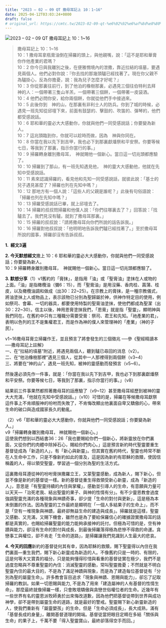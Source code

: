 ```yaml
---
title: "2023 – 02 – 09 QT 撒母耳記上 10：1~16"
date: 2025-04-12T03:03:24+0800
draft: false
# original_url: https://cmtc.tw/2023-02-09-qt-%e6%92%92%e6%af%8d%e8%80%b3%e8%a8%98%e4%b8%8a-10%ef%bc%9a116
---
```


![2023 – 02 – 09 QT 撒母耳記上 10：1~16](/images/qt.jpg  "2023 – 02 – 09 QT 撒母耳記上 10：1~16")

> 撒母耳記上 10：1~16  
> 10：1 撒母耳拿瓶膏油倒在掃羅的頭上，與他親嘴，說：「這不是耶和華膏你作他產業的君嗎？  
> 10：2 你今日與我離別之後，在便雅憫境內的泄撒，靠近拉結的墳墓，要遇見兩個人。他們必對你說：『你去找的那幾頭驢已經找著了。現在你父親不為驢掛心，反為你擔憂，說：我為兒子怎麼才好呢？』  
> 10：3 你從那裏往前行，到了他泊的橡樹那裏，必遇見三個往伯特利去拜　神的人：一個帶著三隻山羊羔，一個帶著三個餅，一個帶著一皮袋酒。  
> 10：4 他們必問你安，給你兩個餅，你就從他們手中接過來。  
> 10：5 此後你到　神的山，在那裏有非利士人的防兵。你到了城的時候，必遇見一班先知從邱壇下來，前面有鼓瑟的、擊鼓的、吹笛的、彈琴的，他們都受感說話。  
> 10：6 耶和華的靈必大大感動你，你就與他們一同受感說話；你要變為新人。  
> 10：7 這兆頭臨到你，你就可以趁時而做，因為　神與你同在。  
> 10：8 你當在我以先下到吉甲，我也必下到那裏獻燔祭和平安祭。你要等候七日，等我到了那裏，指示你當行的事。」  
> 10：9 掃羅轉身離別撒母耳，　神就賜他一個新心。當日這一切兆頭都應驗了。  
> 10：10 掃羅到了那山，有一班先知遇見他，　神的靈大大感動他，他就在先知中受感說話。  
> 10：11 素來認識掃羅的，看見他和先知一同受感說話，就彼此說：「基士的兒子遇見甚麼了？掃羅也列在先知中嗎？」  
> 10：12 那地方有一個人說：「這些人的父親是誰呢？」此後有句俗語說：「掃羅也列在先知中嗎？」  
> 10：13 掃羅受感說話已畢，就上邱壇去了。  
> 10：14 掃羅的叔叔問掃羅和他僕人說：「你們往哪裏去了？」回答說：「找驢去了。我們見沒有驢，就到了撒母耳那裏。」  
> 10：15 掃羅的叔叔說：「請將撒母耳向你們所說的話告訴我。」  
> 10：16 掃羅對他叔叔說：「他明明地告訴我們驢已經找著了。」至於撒母耳所說的國事，掃羅卻沒有告訴叔叔。

**1.  經文3遍**

**2. 今天默想經文**撒上 10：6 耶和華的靈必大大感動你，你就與他們一同受感說話；你要變為新人。  
10：9 掃羅轉身離別撒母耳，　神就賜他一個新心。當日這一切兆頭都應驗了。

**3. 默想分享**（1）v1舊約的「膏抹」，是指用「油」或「聖膏油」塗抹在人或物的上面。「油」是指橄欖油（彌6：15），而「聖膏油」是用沒藥、香肉桂、菖蒲、桂皮，以及橄欖油調和做成（出30：22~25）。在宗教上的膏抹，是一種宗教儀式，將油塗抹上人或物品上，表示該物已分別為聖歸屬於神，供神作特定目的使用，例如祭司、會幕、一切的器具，都要使用特製的聖膏油塗抹，使他們都成為聖潔（出30：22~30）。信主以後，神用恩膏塗抹我們，「恩膏」就是指「聖靈」，顯明神與我們同在。在舊約中只有三種職分需要受膏：祭司、君王和先知。「祂產業的君」，表明以色列的王不是集權君王，而是作為神的僕人來管理神的「產業」（神的子民）。

v1~16撒母耳膏立掃羅作王，並且預言了將會發生的三個徵兆 ──參《聖經精讀本──撒母耳記上註解》  
一、在“拉結的墳墓”附近，將遇見兩個人，聽到驢已尋回的消息（v2）。  
二、在“他泊橡樹那裡”遇見三個人，從其中一人那裡得到兩個餅（v3~4）  
三、將要在“神的山”，遇見一班先知，被神的靈感動而發預言（v5~6）。

然後還必須先作一件事，就是：「你當在我以先下到吉甲，我也必下到那裏獻燔祭和平安祭。你要等候七日，等我到了那裏，指示你當行的事。」（v8）

結果前三件事果然都照著撒母耳的話應驗了（v9~12）甚至撒母耳經歷到被神的靈大大充滿，「他就在先知中受感說話。」（v10）可惜的是，掃羅在等候撒母耳獻祭這件事上不肯順服神的吩咐而失敗了，不肯悔改顯出他裏面自卑又驕傲的心，帶來生命的破口與造成國家長久的動亂。

（2）v6「耶和華的靈必大大感動你，你就與他們一同受感說話；你要變為新人。」  
v9「掃羅轉身離別撒母耳， 神就賜他一個新心。」  
這使我們想到以西結書36：26「我也要賜給你們一個新心，將新靈放在你們裏面，又從你們的肉體中除掉石心，賜給你們肉心。」這是預言新約時代聖靈要重生基督徒成為「新造的人」，有「新心與新靈」。但其實在舊約時代，聖靈也時常不斷在人生命中工作，只是不像新約如此的普及，這是因為新約有耶穌的救贖，使因信稱義的人，得以領受聖靈，學習過一個分別為聖的生活方式。

這裏撒母耳遵從神的吩咐膏抹撒羅立王，又蒙聖靈感動，成為新人，賜下新心，但並不像是新約的基督徒一樣。新約基督徒重生得救領受新心新靈，成為「新造的人」，意思是「有聖靈持續的內住與掌權」，感動並引導人的生命，有意願與力量可以天天—「治死老我、結出聖靈的果子、與神的性情有分」。有不少靈恩教會過度強調聖靈充滿的各種現象與神蹟奇事，卻少提「生命的對付與更新」，這是極為本末倒置的作法。因為聖靈的工作最終是顯明在「一個人多結果子的生命上」，而不是「空有一堆現象與神蹟，最終卻無益生命的建造與成長」。掃羅就是這樣，聖靈又感動、又充滿，又賜下機會，雖然也是為了要給保羅信心的確據證實撒母耳的話都是真實的，也賜給掃羅聖靈的能力能夠承接神的託付。但極為可惜的是，空有神蹟與能力，卻沒有生命的對付與成長，到最後掃羅落得極為悲慘不得救的命運。貪戀事工與權位，卻不肯走「生命的道路」，是掃羅讓我們見識到人生最大的悲哀。

**4. 今天的回應**新約的基督徒何其有幸，因為耶穌的救贖，賜下聖靈得以內住在我們裏面—重生我們，賜下新心新靈成為新造的人。不像舊約只是一時的、有限的，這是何等大又寶貴的福分。只是能夠懂得珍惜與看重的基督徒實在極少，我們不是過度忽略與不尊重聖靈的內住：消滅聖靈的感動，常叫聖靈擔憂；不然就是不明白聖靈內住的最大目的，不是為了滿足神蹟與現象，而是為了建造每位基督徒有「分別為聖的屬靈生命」。許多教會盲目追求「現象與神蹟、恩賜與能力」，卻忘了記取掃羅的教訓。如果一切恩賜與能力, 不是為了用來「建造屬神的人有基督的性情生命」，那麼最終就像掃羅一樣，只會敗壞驕傲與貪戀世俗權位者的生命。近幾年有一些世界有名的靈恩派牧師勇於出來悔改道歉，因為他們把基督徒帶到世界與成功神學，卻不是帶到屬靈生命的道路，就是最好的警戒。聖靈賜下新心新靈新造的人，使我們重新有「屬靈嬰孩」的生命，但是「生命必須成長」，長大成熟，滿有「基督長成的身量」，離開基督道理的開端。基督徒當把眼目定睛在多結「關係與生命」的果子上，千萬不要「得入聖靈寶山，最終卻落得空手而回。」